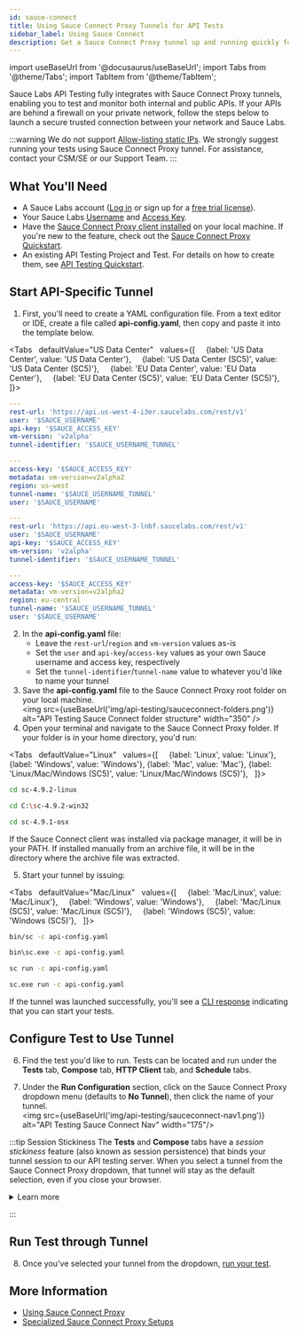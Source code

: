 ```yaml
---
id: sauce-connect
title: Using Sauce Connect Proxy Tunnels for API Tests
sidebar_label: Using Sauce Connect
description: Get a Sauce Connect Proxy tunnel up and running quickly for your API tests.
---
```


import useBaseUrl from '@docusaurus/useBaseUrl';
import Tabs from '@theme/Tabs';
import TabItem from '@theme/TabItem';

Sauce Labs API Testing fully integrates with Sauce Connect Proxy tunnels, enabling you to test and monitor both internal and public APIs. If your APIs are behind a firewall on your private network, follow the steps below to launch a secure trusted connection between your network and Sauce Labs.

:::warning
We do not support [Allow-listing static IPs](/basics/data-center-endpoints/). We strongly suggest running your tests using Sauce Connect Proxy tunnel. For assistance, contact your CSM/SE or our Support Team.
:::

## What You'll Need

- A Sauce Labs account ([Log in](https://accounts.saucelabs.com/am/XUI/#login/) or sign up for a [free trial license](https://saucelabs.com/sign-up)).
- Your Sauce Labs [Username](https://app.saucelabs.com/user-settings) and [Access Key](https://app.saucelabs.com/user-settings).
- Have the [Sauce Connect Proxy client installed](/secure-connections/sauce-connect-4/installation/) on your local machine. If you're new to the feature, check out the [Sauce Connect Proxy Quickstart](/secure-connections/sauce-connect-4/quickstart/).
- An existing API Testing Project and Test. For details on how to create them, see [API Testing Quickstart](/api-testing/quickstart/).

## Start API-Specific Tunnel

1. First, you'll need to create a YAML configuration file. From a text editor or IDE, create a file called **api-config.yaml**, then copy and paste it into the template below.

<!-- :::caution Important
If you are already using a tunnel, note that the version has been updated, and the previous version **v2alpha** is deprecated and will be dismissed by July 31st. Update your version as per the configuration below.
::: -->

<Tabs
  defaultValue="US Data Center"
  values={[
    {label: 'US Data Center', value: 'US Data Center'},
    {label: 'US Data Center (SC5)', value: 'US Data Center (SC5)'},
    {label: 'EU Data Center', value: 'EU Data Center'},
    {label: 'EU Data Center (SC5)', value: 'EU Data Center (SC5)'},
  ]}>

  <TabItem value="US Data Center">

```yaml
---
rest-url: 'https://api.us-west-4-i3er.saucelabs.com/rest/v1'
user: '$SAUCE_USERNAME'
api-key: '$SAUCE_ACCESS_KEY'
vm-version: 'v2alpha'
tunnel-identifier: '$SAUCE_USERNAME_TUNNEL'
```

  </TabItem>
  <TabItem value="US Data Center (SC5)">

```yaml
---
access-key: '$SAUCE_ACCESS_KEY'
metadata: vm-version=v2alpha2
region: us-west
tunnel-name: '$SAUCE_USERNAME_TUNNEL'
user: '$SAUCE_USERNAME'
```

  </TabItem>
  <TabItem value="EU Data Center">

```yaml
---
rest-url: 'https://api.eu-west-3-lnbf.saucelabs.com/rest/v1'
user: '$SAUCE_USERNAME'
api-key: '$SAUCE_ACCESS_KEY'
vm-version: 'v2alpha'
tunnel-identifier: '$SAUCE_USERNAME_TUNNEL'
```

  </TabItem>
  <TabItem value="EU Data Center (SC5)">

```yaml
---
access-key: '$SAUCE_ACCESS_KEY'
metadata: vm-version=v2alpha2
region: eu-central
tunnel-name: '$SAUCE_USERNAME_TUNNEL'
user: '$SAUCE_USERNAME'
```

  </TabItem>
  </Tabs>

2. In the **api-config.yaml** file:
   - Leave the `rest-url`/`region` and `vm-version` values as-is
   - Set the `user` and `api-key`/`access-key` values as your own Sauce username and access key, respectively
   - Set the `tunnel-identifier`/`tunnel-name` value to whatever you'd like to name your tunnel
3. Save the **api-config.yaml** file to the Sauce Connect Proxy root folder on your local machine. <br/>
   <img src={useBaseUrl('img/api-testing/sauceconnect-folders.png')} alt="API Testing Sauce Connect folder structure" width="350" />
4. Open your terminal and navigate to the Sauce Connect Proxy folder. If your folder is in your home directory, you'd run:

<Tabs
  defaultValue="Linux"
  values={[
    {label: 'Linux', value: 'Linux'},
    {label: 'Windows', value: 'Windows'},
{label: 'Mac', value: 'Mac'},
{label: 'Linux/Mac/Windows (SC5)', value: 'Linux/Mac/Windows (SC5)'},
  ]}>

  <TabItem value="Linux">

```bash
cd sc-4.9.2-linux
```

  </TabItem>
  <TabItem value="Windows">

```bash
cd C:\sc-4.9.2-win32
```

  </TabItem>
    <TabItem value="Mac">

```bash
cd sc-4.9.1-osx
```

  </TabItem>
  <TabItem value="Linux/Mac/Windows (SC5)">

  If the Sauce Connect client was installed via package manager, it will be in
  your PATH. If installed manually from an archive file, it will be in the
  directory where the archive file was extracted.

  </TabItem>
  </Tabs>

5. Start your tunnel by issuing:

<Tabs
  defaultValue="Mac/Linux"
  values={[
    {label: 'Mac/Linux', value: 'Mac/Linux'},
    {label: 'Windows', value: 'Windows'},
    {label: 'Mac/Linux (SC5)', value: 'Mac/Linux (SC5)'},
    {label: 'Windows (SC5)', value: 'Windows (SC5)'},
  ]}>

  <TabItem value="Mac/Linux">

```bash
bin/sc -c api-config.yaml
```

  </TabItem>
  <TabItem value="Windows">

```bash
bin\sc.exe -c api-config.yaml
```

  </TabItem>
  <TabItem value="Mac/Linux (SC5)">

```bash
sc run -c api-config.yaml
```

  </TabItem>
  <TabItem value="Windows (SC5)">

```bash
sc.exe run -c api-config.yaml
```

  </TabItem>
  </Tabs>

If the tunnel was launched successfully, you'll see a [CLI response](/secure-connections/sauce-connect-4/proxy-tunnels/#command-line-interface) indicating that you can start your tests.

## Configure Test to Use Tunnel

6. Find the test you'd like to run. Tests can be located and run under the **Tests** tab, **Compose** tab, **HTTP Client** tab, and **Schedule** tabs.

7. Under the **Run Configuration** section, click on the Sauce Connect Proxy dropdown menu (defaults to **No Tunnel**), then click the name of your tunnel.<br/><img src={useBaseUrl('img/api-testing/sauceconnect-nav1.png')} alt="API Testing Sauce Connect Nav" width="175"/>

:::tip Session Stickiness
The **Tests** and **Compose** tabs have a _session stickiness_ feature (also known as session persistence) that binds your tunnel session to our API testing server. When you select a tunnel from the Sauce Connect Proxy dropdown, that tunnel will stay as the default selection, even if you close your browser.

<details>
<summary>Learn more</summary>

This feature does not apply to the **HTTP Client** or **Schedule** tabs, where the tunnel dropdown will always default to **No Tunnel**.

If you shut down a tunnel that's currently selected in a Sauce Connect dropdown anywhere in the platform (**Tests**, **Compose**, **HTTP Client**, or **Schedule** tab), the test would fail and you'd see the below error message. This is something to be mindful of when selecting a tunnel in the **Schedule** tab to run in the future.

<img src={useBaseUrl('img/api-testing/api-sc-tunnel-error.png')} alt="API Testing Sauce Connect Nav error" width="350"/>

</details>

:::

## Run Test through Tunnel

8. Once you've selected your tunnel from the dropdown, [run your test](/api-testing/quickstart/#run-test).

## More Information

- [Using Sauce Connect Proxy](/secure-connections/sauce-connect-4/)
- [Specialized Sauce Connect Proxy Setups](/secure-connections/sauce-connect-4/setup-configuration/specialized-environments/#api-testing-setup)
